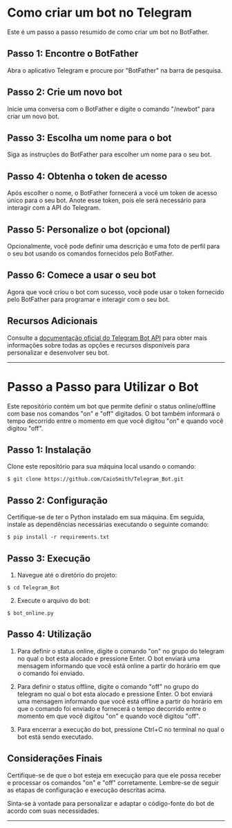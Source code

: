 
# Como criar um bot no Telegram

Este é um passo a passo resumido de como criar um bot no BotFather.

## Passo 1: Encontre o BotFather

Abra o aplicativo Telegram e procure por "BotFather" na barra de pesquisa.

## Passo 2: Crie um novo bot

Inicie uma conversa com o BotFather e digite o comando "/newbot" para criar um novo bot.

## Passo 3: Escolha um nome para o bot

Siga as instruções do BotFather para escolher um nome para o seu bot.

## Passo 4: Obtenha o token de acesso

Após escolher o nome, o BotFather fornecerá a você um token de acesso único para o seu bot. Anote esse token, pois ele será necessário para interagir com a API do Telegram.

## Passo 5: Personalize o bot (opcional)

Opcionalmente, você pode definir uma descrição e uma foto de perfil para o seu bot usando os comandos fornecidos pelo BotFather.

## Passo 6: Comece a usar o seu bot

Agora que você criou o bot com sucesso, você pode usar o token fornecido pelo BotFather para programar e interagir com o seu bot.

## Recursos Adicionais

Consulte a [documentação oficial do Telegram Bot API](https://core.telegram.org/bots/api) para obter mais informações sobre todas as opções e recursos disponíveis para personalizar e desenvolver seu bot.

---

# Passo a Passo para Utilizar o Bot

Este repositório contém um bot que permite definir o status online/offline com base nos comandos "on" e "off" digitados. O bot também informará o tempo decorrido entre o momento em que você digitou "on" e quando você digitou "off".

## Passo 1: Instalação

Clone este repositório para sua máquina local usando o comando:
```shell
$ git clone https://github.com/CaioSmith/Telegram_Bot.git
```

## Passo 2: Configuração

Certifique-se de ter o Python instalado em sua máquina. Em seguida, instale as dependências necessárias executando o seguinte comando:
```shell
$ pip install -r requirements.txt
```
## Passo 3: Execução

1. Navegue até o diretório do projeto:
```shell
$ cd Telegram_Bot
```
2. Execute o arquivo do bot:
```shell
$ bot_online.py
```
## Passo 4: Utilização

1. Para definir o status online, digite o comando "on" no grupo do telegram no qual o bot esta alocado e pressione Enter.
O bot enviará uma mensagem informando que você está online a partir do horário em que o comando foi enviado.

2. Para definir o status offline, digite o comando "off" no grupo do telegram no qual o bot esta alocado e pressione Enter.
O bot enviará uma mensagem informando que você está offline a partir do horário em que o comando foi enviado e fornecerá o tempo decorrido entre o momento em que você digitou "on" e quando você digitou "off".

3. Para encerrar a execução do bot, pressione Ctrl+C no terminal no qual o bot está sendo executado.

## Considerações Finais

Certifique-se de que o bot esteja em execução para que ele possa receber e processar os comandos "on" e "off" corretamente. Lembre-se de seguir as etapas de configuração e execução descritas acima.

Sinta-se à vontade para personalizar e adaptar o código-fonte do bot de acordo com suas necessidades.

---
